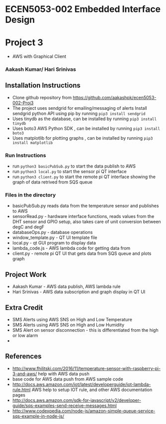 # ECEN5053-002 Embedded Interface Design
# Project 3
* AWS with Graphical Client

### Aakash Kumar/ Hari Srinivas

## Installation Instructions 
* Clone github repository from https://github.com/aakashpk/ecen5053-002-Proj3
* The project uses sendgrid for emailing/messaging of alerts Install sendgrid python API using pip by running `pip3 install sendgrid`
* Uses tinydb as the database, can be installed by running `pip3 install tinydb` 
* Uses boto3 AWS Python SDK , can be installed by running `pip3 install boto3`
* Uses matplotlib for plotting graphs , can be installed by running `pip3 install matplotlib`

### Run Instructions
* run `python3 basicPubSub.py` to start the data publish to AWS
* run `python3 local.py` to start the sensor pi QT interface
* run `python3 client.py` to start the remote pi QT interface showing the graph of data retrived from SQS queue 


### Files in the directory
* basicPubSub.py reads data from the temperature sensor and publishes to AWS 
* sensorRead.py - hardware interface functions, reads values from the DHT sensor and GPIO setup, also takes care of unit conversion between degC and degF
* databaseOps.py - database operations
* window_template.py - QT UI template file
* local.py - qt GUI program to display data
* lambda_code.js - AWS lambda code for getting data from 
* client.py - remote pi QT UI that gets data from SQS queue and plots graph  

## Project Work 
* Aakash Kumar - AWS data publish, AWS lambda rule
* Hari Srinivas - AWS data subscription and graph display in QT UI


## Extra Credit
* SMS Alerts using AWS SNS on High and Low Temperature
* SMS Alerts using AWS SNS on High and Low Humidity
* SMS Alert on sensor disconnection - this is differentiated from the high or low alarm
* 

## References
* http://www.fhilitski.com/2016/11/temperature-sensor-with-raspberry-pi-3-and-aws/  help with AWS data push
* base code for AWS data push from AWS sample code
* http://docs.aws.amazon.com/iot/latest/developerguide/iot-lambda-rule.html AWS help to setup IOT rule, and other AWS documentation pages
* http://docs.aws.amazon.com/sdk-for-javascript/v2/developer-guide/sqs-examples-send-receive-messages.html
* http://www.codexpedia.com/node-js/amazon-simple-queue-service-sqs-example-in-node-js/
